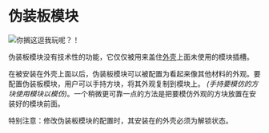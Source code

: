 # 伪装板模块
![你搁这逗我玩呢？！](item:tis3d:facade_module)

伪装板模块没有技术性的功能，它仅仅被用来盖住[外壳](../block/casing.md)上面未使用的模块插槽。

在被安装在外壳上面以后，伪装板模块可以被配置为看起来像其他材料的外观。要配置伪装板模块，用户可以手持方块，将其外观复制到模块上。 *(手持要模仿的方 块使用模块以模仿)*。一个稍微更可靠一点的方法是把要模仿外观的方块放置在安装好的模块前面。

特别注意：修改伪装板模块的配置时，其安装在的外壳必须为解锁状态。
